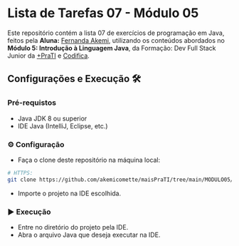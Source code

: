 # Lista de Tarefas 07 - Módulo 05

Este repositório contém a lista 07 de exercícios de programação em Java, feitos pela **Aluna:** [Fernanda Akemi](https://www.github.com/akemicomette), utilizando os conteúdos abordados no **Módulo 5: Introdução à Linguagem Java**, da Formação: Dev Full Stack Junior da [+PraTI](https://www.maisprati.com.br/) e [Codifica](https://www.codificaedu.com.br/).

## Configurações e Execução 🛠️

### Pré-requistos

- Java JDK 8 ou superior
- IDE Java (IntelliJ, Eclipse, etc.)

### ⚙️ Configuração

- Faça o clone deste repositório na máquina local:

```bash
# HTTPS:
git clone https://github.com/akemicomette/maisPraTI/tree/main/MODULO05/Atividade07

```

- Importe o projeto na IDE escolhida.


### ▶️ Execução

- Entre no diretório do projeto pela IDE.
- Abra o arquivo Java que deseja executar na IDE.
